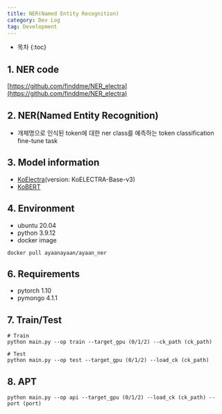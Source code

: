 ```yaml
---
title: NER(Named Entity Recognition)
category: Dev Log
tag: Development
---
```








* 목차
{:toc}









## 1\. NER code

[https://github.com/finddme/NER_electra](https://github.com/finddme/NER_electra)

## 2\. NER(Named Entity Recognition)
- 개체명으로 인식된 token에 대한 ner class를 예측하는 token classification fine-tune task

## 3\. Model information

- [KoElectra](https://github.com/monologg/KoELECTRA/tree/024fbdd600e653b6e4bdfc64ceec84181b5ce6c4)(version: KoELECTRA-Base-v3)
- [KoBERT](https://github.com/monologg/KoBERT-Transformers)

## 4\. Environment
- ubuntu 20.04
- python 3.9.12
- docker image
```
docker pull ayaanayaan/ayaan_ner
```

## 6\. Requirements
- pytorch 1.10
- pymongo 4.1.1

## 7\. Train/Test
```
# Train
python main.py --op train --target_gpu (0/1/2) --ck_path (ck_path)

# Test
python main.py --op test --target_gpu (0/1/2) --load_ck (ck_path)
```

## 8\. APT
```
python main.py --op api --target_gpu (0/1/2) --load_ck (ck_path) --port (port)
```


